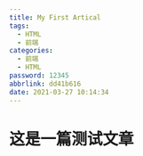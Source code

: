 ```yaml
---
title: My First Artical
tags:
  - HTML
  - 前端
categories:
  - 前端
  - HTML
password: 12345
abbrlink: dd41b616
date: 2021-03-27 10:14:34
---
```


# 这是一篇测试文章